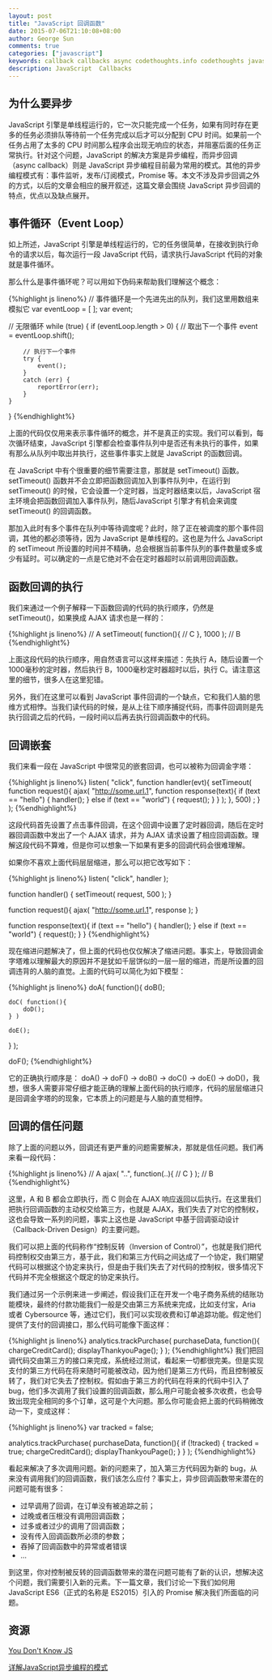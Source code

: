 ```yaml
---
layout: post
title: "JavaScript 回调函数"
date: 2015-07-06T21:10:08+08:00
author: George Sun
comments: true
categories: ["javascript"]
keywords: callback callbacks async codethoughts.info codethoughts javascript 编程语言 JS asynchronization 回调函数
description: JavaScript  Callbacks
---
```


## 为什么要异步

JavaScript 引擎是单线程运行的，它一次只能完成一个任务，如果有同时存在更多的任务必须排队等待前一个任务完成以后才可以分配到 CPU 时间。如果前一个任务占用了太多的 CPU 时间那么程序会出现无响应的状态，并阻塞后面的任务正常执行。针对这个问题，JavaScript 的解决方案是异步编程，而异步回调（async callback）则是 JavaScript 异步编程目前最为常用的模式。其他的异步编程模式有：事件监听，发布/订阅模式，Promise 等。本文不涉及异步回调之外的方式，以后的文章会相应的展开叙述，这篇文章会围绕 JavaScript 异步回调的特点，优点以及缺点展开。

## 事件循环（Event Loop）

如上所述，JavaScript 引擎是单线程运行的，它的任务很简单，在接收到执行命令的请求以后，每次运行一段 JavaScript 代码，请求执行JavaScript 代码的对象就是事件循环。

那么什么是事件循环呢？可以用如下伪码来帮助我们理解这个概念：

{%highlight js lineno%}
// 事件循环是一个先进先出的队列，我们这里用数组来模拟它
var eventLoop = [ ];
var event;

// 无限循环
while (true) {
    if (eventLoop.length > 0) {
        // 取出下一个事件
        event = eventLoop.shift();

        // 执行下一个事件
        try {
            event();
        }
        catch (err) {
            reportError(err);
        }
    }
}
{%endhighlight%}

上面的代码仅仅用来表示事件循环的概念，并不是真正的实现。我们可以看到，每次循环结束，JavaScript 引擎都会检查事件队列中是否还有未执行的事件，如果有那么从队列中取出并执行，这些事件事实上就是 JavaScript 的函数回调。

在 JavaScript 中有个很重要的细节需要注意，那就是 setTimeout() 函数。setTimeout() 函数并不会立即把函数回调加入到事件队列中，在运行到 setTimeout() 的时候，它会设置一个定时器，当定时器结束以后，JavaScript 宿主环境会把函数回调加入事件队列，随后JavaScript 引擎才有机会来调度 setTimeout() 的回调函数。

那加入此时有多个事件在队列中等待调度呢？此时，除了正在被调度的那个事件回调，其他的都必须等待，因为 JavaScript 是单线程的。这也是为什么 JavaScript 的 setTimeout 所设置的时间并不精确，总会根据当前事件队列的事件数量或多或少有延时。可以确定的一点是它绝对不会在定时器超时以前调用回调函数。

## 函数回调的执行

我们来通过一个例子解释一下函数回调的代码的执行顺序，仍然是 setTimeout()，如果换成 AJAX 请求也是一样的：

{%highlight js lineno%}
// A
setTimeout( function(){
    // C
}, 1000 );
// B
{%endhighlight%}

上面这段代码的执行顺序，用自然语言可以这样来描述：先执行 A，随后设置一个1000毫秒的定时器，然后执行 B，1000毫秒定时器超时以后，执行 C。请注意这里的细节，很多人在这里犯错。

另外，我们在这里可以看到 JavaScript 事件回调的一个缺点，它和我们人脑的思维方式相悖。当我们读代码的时候，是从上往下顺序捕捉代码，而事件回调则是先执行回调之后的代码，一段时间以后再去执行回调函数中的代码。

## 回调嵌套

我们来看一段在 JavaScript 中很常见的嵌套回调，也可以被称为回调金字塔：

{%highlight js lineno%}
listen( "click", function handler(evt){
    setTimeout( function request(){
        ajax( "http://some.url.1", function response(text){
            if (text == "hello") {
                handler();
            }
            else if (text == "world") {
                request();
            }
        } );
    }, 500) ;
} );
{%endhighlight%}

这段代码首先设置了点击事件回调，在这个回调中设置了定时器回调，随后在定时器回调函数中发出了一个 AJAX 请求，并为 AJAX 请求设置了相应回调函数。理解这段代码不算难，但是你可以想象一下如果有更多的回调代码会很难理解。

如果你不喜欢上面代码层层缩进，那么可以把它改写如下：

{%highlight js lineno%}
listen( "click", handler );

function handler() {
    setTimeout( request, 500 );
}

function request(){
    ajax( "http://some.url.1", response );
}

function response(text){
    if (text == "hello") {
        handler();
    }
    else if (text == "world") {
        request();
    }
}
{%endhighlight%}

现在缩进问题解决了，但上面的代码也仅仅解决了缩进问题。事实上，导致回调金字塔难以理解最大的原因并不是犹如千层饼似的一层一层的缩进，而是所设置的回调违背的人脑的直觉。上面的代码可以简化为如下模型：

{%highlight js lineno%}
doA( function(){
    doB();

    doC( function(){
        doD();
    } )

    doE();
} );

doF();
{%endhighlight%}

它的正确执行顺序是： doA() -> doF() -> doB() -> doC() -> doE() -> doD()，我想，很多人需要非常仔细才能正确的理解上面代码的执行顺序，代码的层层缩进只是回调金字塔的的现象，它本质上的问题是与人脑的直觉相悖。

## 回调的信任问题

除了上面的问题以外，回调还有更严重的问题需要解决，那就是信任问题。我们再来看一段代码：

{%highlight js lineno%}
// A
ajax( "..", function(..){
    // C
} );
// B
{%endhighlight%}

这里，A 和 B 都会立即执行，而 C 则会在 AJAX 响应返回以后执行。在这里我们把执行回调函数的主动权交给第三方，也就是 AJAX，我们失去了对它的控制权，这也会导致一系列的问题，事实上这也是 JavaScript 中基于回调驱动设计（Callback-Driven Design）的主要问题。

我们可以把上面的代码称作“控制反转（Inversion of Control）”，也就是我们把代码控制权交由第三方，基于此，我们和第三方代码之间达成了一个协定，我们期望代码可以根据这个协定来执行，但是由于我们失去了对代码的控制权，很多情况下代码并不完全根据这个既定的协定来执行。

我们通过另一个示例来进一步阐述，假设我们正在开发一个电子商务系统的结账功能模块，最终的付款功能我们一般是交由第三方系统来完成，比如支付宝，Aria 或者 Cybersource 等，通过它们，我们可以实现收费和订单追踪功能。假定他们提供了支付的回调接口，那么代码可能像下面这样：

{%highlight js lineno%}
analytics.trackPurchase( purchaseData, function(){
    chargeCreditCard();
    displayThankyouPage();
} );
{%endhighlight%}
我们把回调代码交由第三方的接口来完成，系统经过测试，看起来一切都很完美。但是实现支付的第三方代码在将来随时可能被改动，因为他们是第三方代码，而且控制被反转了，我们对它失去了控制权。假如由于第三方的代码在将来的代码中引入了 bug，他们多次调用了我们设置的回调函数，那么用户可能会被多次收费，也会导致出现完全相同的多个订单，这可是个大问题。那么你可能会把上面的代码稍微改动一下，变成这样：

{%highlight js lineno%}
var tracked = false;

analytics.trackPurchase( purchaseData, function(){
    if (!tracked) {
        tracked = true;
        chargeCreditCard();
        displayThankyouPage();
    }
} );
{%endhighlight%}

看起来解决了多次调用问题。新的问题来了，加入第三方代码因为新的 bug，从来没有调用我们的回调函数，我们该怎么应付？事实上，异步回调函数带来潜在的问题可能有很多：

* 过早调用了回调，在订单没有被追踪之前；
* 过晚或者压根没有调用回调函数；
* 过多或者过少的调用了回调函数；
* 没有传入回调函数所必须的参数；
* 吞掉了回调函数中的异常或者错误
* ...

到这里，你对控制被反转的回调函数带来的潜在问题可能有了新的认识，想解决这个问题，我们需要引入新的元素。下一篇文章，我们讨论一下我们如何用 JavaScript ES6（正式的名称是 ES2015）引入的 Promise 解决我们所面临的问题。

## 资源

[You Don't Know JS](https://github.com/getify/You-Dont-Know-JS/blob/master/async%20%26%20performance/)

[详解JavaScript异步编程的模式](http://www.hello-code.com/blog/javascript/201409/4015.html)















